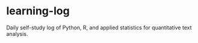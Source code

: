 # learning-log
Daily self-study log of Python, R, and applied statistics for quantitative text analysis.
